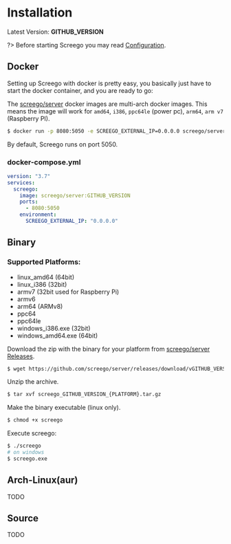 # Installation

Latest Version: **GITHUB_VERSION**

?> Before starting Screego you may read [Configuration](config.md).

## Docker

Setting up Screego with docker is pretty easy, you basically just have to start the docker container, and you are ready to go:

The [screego/server](https://hub.docker.com/r/screego/server) docker images are multi-arch docker images. 
This means the image will work for `amd64`, `i386`, `ppc64le` (power pc), `arm64`, `arm v7` (Raspberry PI).

```bash
$ docker run -p 8080:5050 -e SCREEGO_EXTERNAL_IP=0.0.0.0 screego/server:GITHUB_VERSION serve
```

By default, Screego runs on port 5050.

### docker-compose.yml

```yaml
version: "3.7"
services:
  screego:
    image: screego/server:GITHUB_VERSION
    ports:
      - 8080:5050
    environment:
      SCREEGO_EXTERNAL_IP: "0.0.0.0"
```

## Binary

### Supported Platforms:

* linux_amd64 (64bit)
* linux_i386 (32bit)
* armv7 (32bit used for Raspberry Pi)
* armv6
* arm64 (ARMv8)
* ppc64
* ppc64le
* windows_i386.exe (32bit)
* windows_amd64.exe (64bit)

Download the zip with the binary for your platform from [screego/server Releases](https://github.com/screego/server/releases).

```bash
$ wget https://github.com/screego/server/releases/download/vGITHUB_VERSION/screego_GITHUB_VERSION_{PLATFORM}.tar.gz
```

Unzip the archive.

```bash
$ tar xvf screego_GITHUB_VERSION_{PLATFORM}.tar.gz
```

Make the binary executable (linux only).

```bash
$ chmod +x screego
```

Execute screego:

```bash
$ ./screego
# on windows
$ screego.exe
```

## Arch-Linux(aur)

TODO

## Source

TODO
